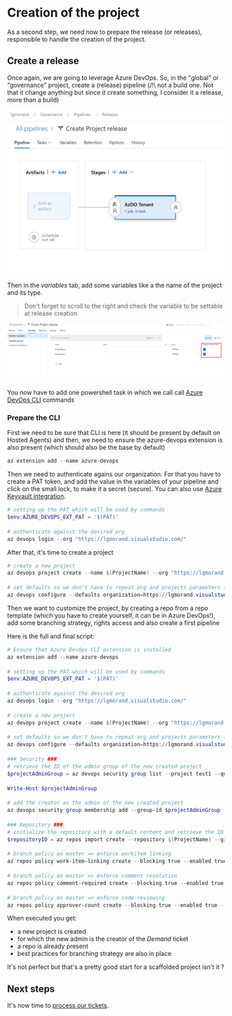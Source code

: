# Creation of the project

As a second step, we need now to prepare the release (or releases), responsible to handle the creation of the project.

## Create a release

Once again, we are going to leverage Azure DevOps. So, in the "global" or "governance" project, create a (release) pipeline (/!\ not a build one. Not that it change anything but since it create something, I consider it a release, more than a build)

![Create release](./media/creating%201.png)

Then in the *variables* tab, add some variables like a the name of the project and its type.

> Don't forget to scroll to the right and check the variable to be settable at release creation

![Add variables](./media/creating%202.png)

You now have to add one powershell task in which we call call [Azure DevOps CLI](https://docs.microsoft.com/en-us/azure/devops/cli/?view=azure-devops) commands

### Prepare the CLI

First we need to be sure that CLI is here (it should be present by default on Hosted Agents) and then, we need to ensure the azure-devops extension is also present (which should also be the base by default)

```powershell
az extension add --name azure-devops
```

Then we need to authenticate agains our organization. For that you have to create a PAT token, and add the value in the variables of your pipeline and click on the small lock, to make it a secret (secure). You can also use [Azure Keyvault integration](https://docs.microsoft.com/en-us/azure/devops/pipelines/library/variable-groups?view=azure-devops&tabs=yaml).

```powershell
# setting up the PAT which will be used by commands
$env:AZURE_DEVOPS_EXT_PAT = '$(PAT)'

# authenticate against the desired org
az devops login --org "https://lgmorand.visualstudio.com/"
```

After that, it's time to create a project

```powershell
# create a new project
az devops project create --name $(ProjectName) --org "https://lgmorand.visualstudio.com/"

# set defaults so we don't have to repeat org and projects parameters for following commands
az devops configure --defaults organization=https://lgmorand.visualstudio.com/ project=$(ProjectName)
```

Then we want to customize the project, by creating a repo from a repo template (which you have to create yourself, it can be in Azure DevOps!), add some branching strategy, rights access and also create a first pipeline

Here is the full and final script:

```powershell
# Ensure that Azure DevOps CLI extension is installed
az extension add --name azure-devops

# setting up the PAT which will be used by commands
$env:AZURE_DEVOPS_EXT_PAT = '$(PAT)'

# authenticate against the desired org
az devops login --org "https://lgmorand.visualstudio.com/"

# create a new project
az devops project create --name $(ProjectName) --org "https://lgmorand.visualstudio.com/"

# set defaults so we don't have to repeat org and projects parameters for following commands
az devops configure --defaults organization=https://lgmorand.visualstudio.com/ project=$(ProjectName)

### Security ###
# retrieve the ID of the admin group of the new created project
$projectAdminGroup = az devops security group list --project test1 --query "graphGroups[?displayName=='Contributors'].descriptor" | Out-String

Write-Host $projectAdminGroup

# add the creator as the admin of the new created project
az devops security group membership add --group-id $projectAdminGroup --member-id '$(Creator)'

### Repository ###
# initialize the repository with a default content and retrieve the ID of the repo
$repositoryID = az repos import create --repository $(ProjectName) --git-source-url "https://github.com/lgmorand/azuredevops-defaultrepo" --query repository.id -o json | Out-String

# branch policy on master => enforce workitem linking
az repos policy work-item-linking create --blocking true --enabled true --branch master --repository $repositoryID

# branch policy on master => enforce comment resolution
az repos policy comment-required create --blocking true --enabled true --branch master --repository $repositoryID

# branch policy on master => enforce code reviewing
az repos policy approver-count create --blocking true --enabled true --allow-downvotes false --reset-on-source-push false --minimum-approver-count 1 --creator-vote-counts true --branch master --repository $repositoryID

```

When executed you get:

- a new project is created
- for which the new admin is the creator of the *Demand* ticket
- a repo is already present
- best practices for branching strategy are also in place

It's not perfect but that's a pretty good start for a scaffolded project isn't it ?

## Next steps

It's now time to [process our tickets](../processing/readme.md).
